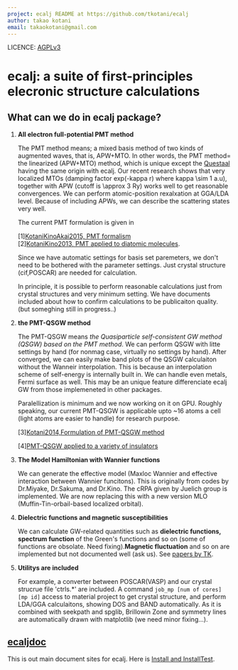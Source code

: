 ```yaml
---
project: ecalj README at https://github.com/tkotani/ecalj
author: takao kotani
email: takaokotani@gmail.com
---
```

LICENCE: [AGPLv3](https://www.gnu.org/licenses/agpl-3.0.html)
# ecalj: a suite of first-principles elecronic structure calculations

## What can we do in ecalj package?

1. **All electron full-potential PMT method**
   
   The PMT method means; a mixed basis method of two kinds of augmented waves, that is, APW+MTO.
   In other words, the PMT method= the linearized (APW+MTO) method, which is unique except the [Questaal](https://www.questaal.org/) having the same origin with ecalj. Our recent research shows that very localized MTOs (damping factor exp(-kappa r) where kappa \sim 1 a.u), together with APW (cutoff is \approx 3 Ry) works well to get reasonable convergences. We can perform atomic-position rexalxation at GGA/LDA level. Because of including APWs, we can describe the scattering states very well.
   
   The current PMT formulation is given in

   [1][KotaniKinoAkai2015, PMT formalism](Document/PAPERandPRESENTATION/KotaniKinoAkai2015FormulationPMT.pdf)   
   [2][KotaniKino2013, PMT applied to diatomic molecules](Document/PAPERandPRESENTATION/KotaniKino2013PMTMolecule.pdf).

   Since we have automatic settings for basis set paremeters, 
   we don't need to be bothered with the parameter settings. Just crystal structure (cif,POSCAR) are needed for calculation. 

   In principle, it is possible to perform reasonable calculations just from crystal structures and
   very minimum setting. We have documents included about how to confirm calculations to be publicaiton quality. (but someghing still in progress..)

2. **the PMT-QSGW method** 
   
   The PMT-QSGW means 
   *the Quasiparticle self-consistent GW method (QSGW) based on the PMT method*.
   We can perform QSGW with litte settings by hand (for nonmag case, virtually no settings by hand).
   After converged, we can easily make band plots of the QSGW calculaiton without the Wanneir interpolation. This is because an interpolation scheme of self-energy is internally built in.
   We can handle even metals, Fermi surface as well. This may be an unique feature differenciate ecalj GW from those implemeneted in other packages.

   Paralellization is minimum and we now working on it on GPU. Roughly speaking, our current PMT-QSGW is applicable upto ~16 atoms a cell (light atoms are easier to handle) for research purpose.

   [3][Kotani2014,Formulation of PMT-QSGW method](Document/PAPERandPRESENTATION/Kotani2014QSGWinPMT.pdf)

   [4][PMT-QSGW applied to a variety of insulators](/Document/PAPERandPRESENTATION/deguchi2016.pdf)

3. **The Model Hamiltonian with Wannier functions** 
   
   We can generate the effective model (Maxloc Wannier and effective interaction between Wannier funcitons). 
   This is originally from codes by Dr.Miyake, Dr.Sakuma, and Dr.Kino. The cRPA given by Juelich group is implemented. We are now replacing this with a new version MLO (Muffin-Tin-orbail-based localized orbital).
   
4. **Dielectric functions and magnetic susceptibilities**
   
   We can calculate GW-related quantities such as **dielectric functions, spectrum
    function** of the Green's functions and so on (some of functions are obsolate. Need fixing).**Magnetic fluctuation** and so on are implemented but not documented well (ask us).
    See [papers by TK](https://scholar.google.co.jp/citations?user=xJV_H4YAAAAJ&hl=ja).

5. **Utilitys are included**
    
   For example, a converter between POSCAR(VASP) and our crystal strucrue file 'ctrls.*' are included.
   A command `job_mp [num of cores] [mp id]` access to material project to get crystal structure, and perform LDA/GGA calculaitons, showing DOS and BAND automatically.
   As it is combined with seekpath and spglib, 
   Brillowin Zone and symmetry lines are automatically drawn with matplotlib (we need minor fixing...).
   
## [ecaljdoc](https://ecalj.github.io/ecaljdoc/)
This is out main document sites for ecalj.
Here is [Install and InstallTest](https://ecalj.github.io/ecaljdoc/install/install).


